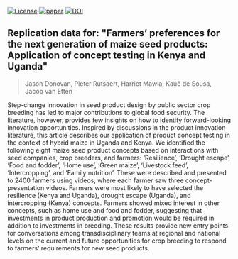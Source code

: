<!-- badges: start -->

[![License](https://img.shields.io/badge/License-CC%20BY%204.0-blue.svg)](https://creativecommons.org/licenses/by/4.0/deed.en) [![paper](https://img.shields.io/badge/PeerReviewed-10.1017%2FS001447972500002X-green)](https://doi.org/10.1017/S001447972500002X) [![DOI](https://zenodo.org/badge/952456604.svg)](https://doi.org/10.5281/zenodo.15063837)

<!-- badges: end -->

## Replication data for: "Farmers’ preferences for the next generation of maize seed products: Application of concept testing in Kenya and Uganda"

> Jason Donovan, Pieter Rutsaert, Harriet Mawia, Kauê de Sousa, Jacob van Etten

Step-change innovation in seed product design by public sector crop breeding has led to major contributions to global food security. The literature, however, provides few insights on how to identify forward-looking innovation opportunities. Inspired by discussions in the product innovation literature, this article describes our application of product concept testing in the context of hybrid maize in Uganda and Kenya. We identified the following eight maize seed product concepts based on interactions with seed companies, crop breeders, and farmers: ‘Resilience’, ‘Drought escape’, ‘Food and fodder’, ‘Home use’, ‘Green maize’, ‘Livestock feed’, ‘Intercropping’, and ‘Family nutrition’. These were described and presented to 2400 farmers using videos, where each farmer saw three concept-presentation videos. Farmers were most likely to have selected the resilience (Kenya and Uganda), drought escape (Uganda), and intercropping (Kenya) concepts. Farmers showed mixed interest in other concepts, such as home use and food and fodder, suggesting that investments in product production and promotion would be required in addition to investments in breeding. These results provide new entry points for conversations among transdisciplinary teams at regional and national levels on the current and future opportunities for crop breeding to respond to farmers’ requirements for new seed products.
